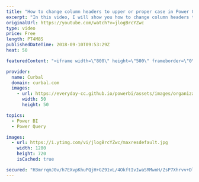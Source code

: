 ```yaml
---
title: "How to change column headers to upper or proper case in Power Query"
excerpt: "In this video, I will show you how to change column headers to upper or proper case in Power Query.  If you are in Ireland in September, make sure you join us at the Galway Power BI User Group. Book your seat here: https://portershed.clearbookings.com/event/127357:galway-power-bi-user-group   Looking"
originalUrl: https://youtube.com/watch?v=jlogBrcYZwc
type: video
price: Free
length: PT4M8S
publishedDateTime: 2018-09-10T09:53:29Z
heat: 50

featuredContent: "<iframe width=\"800\" height=\"500\" frameborder=\"0\" src=\"https://www.youtube.com/embed/jlogBrcYZwc\" allow=\"accelerometer; autoplay; encrypted-media; gyroscope; picture-in-picture\" allowfullscreen></iframe>"

provider:
  name: Curbal
  domain: curbal.com
  images:
    - url: https://everyday-cc.github.io/powerbi/assets/images/organizations/curbal.com-50x50.jpg
      width: 50
      height: 50

topics:
  - Power BI
  - Power Query

images:
  - url: https://i.ytimg.com/vi/jlogBrcYZwc/maxresdefault.jpg
    width: 1280
    height: 720
    isCached: true

secured: "H3mrrqmJ0v/h7EXvpKhuPQjH+GZ91vL/4OkftIvIwaSRMwnH/ZsP7Xhrvv+DlmNsJlGMswu4lVUla32f+93UiFzqVgKBwQB/t4ugeSL7C2b9Gn+v0ZsikI0yraRuTt/RTj4MJbZCmsZzoZbr5nqMPIi+Scbd3kNFWl1/nvpkQ7w1Svi4XzjX1u+/H+qGreJSUezm7JVPEg64HkRKcxpVZkWfY3dDuKomumnXyfVH7JZpJbig+5CpCtTigm6XSVpcC3jAF/+Wb/2AzxSVRMqej2OjNZVkiN8l0d6ZIiXMzuece91h70vRHoXfJ1ztM5oWKN3/1b/OZxKdjRgEsO2KrCz6NMHTmjxr7xNHnpae7IL2+DHihEfryKTuCtt6aLcKvsUkUz87VUG/ik9nU5iA6c7zlEeMRnYsMrIx7gGCoEs=;3xIbVU4meffT0VmeiIHS+Q=="
---
```


